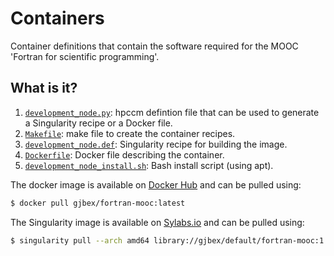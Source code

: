 # Containers

Container definitions that contain the software required for the MOOC 'Fortran for scientific programming'.


## What is it?

1. [`development_node.py`](development_node.py): hpccm defintion file that can be used to generate a Singularity recipe or a
   Docker file.
1. [`Makefile`](Makefile): make file to create the container recipes.
1. [`development_node.def`](development_node.def): Singularity recipe for building the image.
1. [`Dockerfile`](Dockerfile): Docker file describing the container.
1. [`development_node_install.sh`](development_node_install.sh): Bash install script (using apt).

The docker image is available on [Docker Hub](https://hub.docker.com/) and can be pulled
using:
```bash
$ docker pull gjbex/fortran-mooc:latest
```

The Singularity image is available on [Sylabs.io](https://cloud.sylabs.io/home) and
can be pulled using:
```bash
$ singularity pull --arch amd64 library://gjbex/default/fortran-mooc:1.0
```
